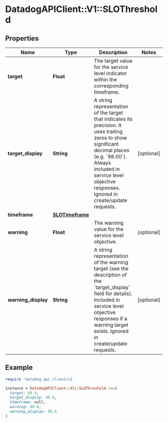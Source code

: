 # DatadogAPIClient::V1::SLOThreshold

## Properties

| Name                | Type                                | Description                                                                                                                                                                                                                                      | Notes      |
| ------------------- | ----------------------------------- | ------------------------------------------------------------------------------------------------------------------------------------------------------------------------------------------------------------------------------------------------ | ---------- |
| **target**          | **Float**                           | The target value for the service level indicator within the corresponding timeframe.                                                                                                                                                             |            |
| **target_display**  | **String**                          | A string representation of the target that indicates its precision. It uses trailing zeros to show significant decimal places (e.g. &#x60;98.00&#x60;). Always included in service level objective responses. Ignored in create/update requests. | [optional] |
| **timeframe**       | [**SLOTimeframe**](SLOTimeframe.md) |                                                                                                                                                                                                                                                  |            |
| **warning**         | **Float**                           | The warning value for the service level objective.                                                                                                                                                                                               | [optional] |
| **warning_display** | **String**                          | A string representation of the warning target (see the description of the &#x60;target_display&#x60; field for details). Included in service level objective responses if a warning target exists. Ignored in create/update requests.            | [optional] |

## Example

```ruby
require 'datadog_api_client/v1'

instance = DatadogAPIClient::V1::SLOThreshold.new(
  target: 99.9,
  target_display: 99.9,
  timeframe: null,
  warning: 90.0,
  warning_display: 90.0
)
```
